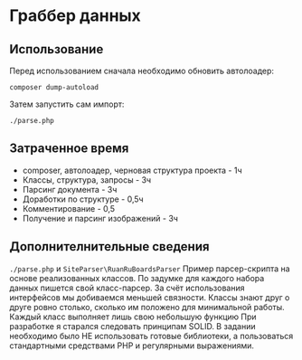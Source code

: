 Граббер данных
=========

## Использование
Перед использованием сначала необходимо обновить автолоадер:
```
composer dump-autoload
```
Затем запустить сам импорт:
```
./parse.php
```

## Затраченное время
- composer, автолоадер, черновая структура проекта - 1ч
- Классы, структура, запросы - 3ч
- Парсинг документа - 3ч
- Доработки по структуре - 0,5ч
- Комментирование - 0,5
- Получение и парсинг изображений - 3ч

## Дополнителнительные сведения
`./parse.php` и `SiteParser\RuanRuBoardsParser` Пример парсер-скрипта на основе реализованных классов.
По задумке для каждого набора данных пишется свой класс-парсер.
За счёт использования интерфейсов мы добиваемся меньшей связности. Классы знают друг о друге ровно столько, сколько им положено для минимальной работы. Каждый класс выполняет лишь свою небольшую функцию
При разработке я старался следовать принципам SOLID.
В задании необходимо было НЕ использовать готовые библиотеки, а пользоваться стандартными средствами PHP и регулярными выражениями.